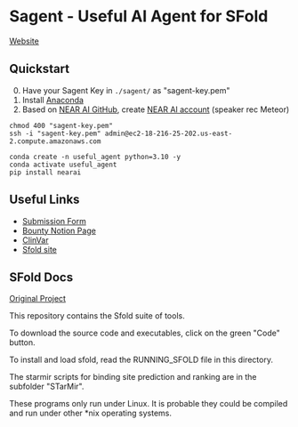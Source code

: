 # Sagent - Useful AI Agent for SFold

[Website](https://aso-frontend.vercel.app/)

## Quickstart
0. Have your Sagent Key in `./sagent/` as "sagent-key.pem"
1. Install [Anaconda](https://www.anaconda.com/download/success)
2. Based on [NEAR AI GitHub](https://github.com/nearai/nearai?tab=readme-ov-file#log-in),
create [NEAR AI account](https://wallet.near.org/) (speaker rec Meteor)

```
chmod 400 "sagent-key.pem"
ssh -i "sagent-key.pem" admin@ec2-18-216-25-202.us-east-2.compute.amazonaws.com

conda create -n useful_agent python=3.10 -y
conda activate useful_agent
pip install nearai
```

## Useful Links

- [Submission Form](https://docs.google.com/forms/d/e/1FAIpQLSebTq_Md0PwklTTNhr-zdidkk6Y45VeQ_kefyJrqJGnaVjsaA/viewform)
- [Bounty Notion Page](https://near-foundation.notion.site/Useful-Agent-Hackathon-Bounty-Board-1b3da22d7b6480049c88d19c52c16260)
- [ClinVar](https://www.ncbi.nlm.nih.gov/clinvar/)
- [Sfold site](https://sfold.wadsworth.org/cgi-bin/index.pl)

## SFold Docs

[Original Project](https://github.com/Ding-RNA-Lab/Sfold)

This repository contains the Sfold suite of tools.

To download the source code and executables, click on the green "Code" button.

To install and load sfold, read the RUNNING_SFOLD file in this directory.

The starmir scripts for binding site prediction and ranking are in the subfolder
"STarMir".

These programs only run under Linux.  It is probable they could be compiled
and run under other *nix operating systems.

